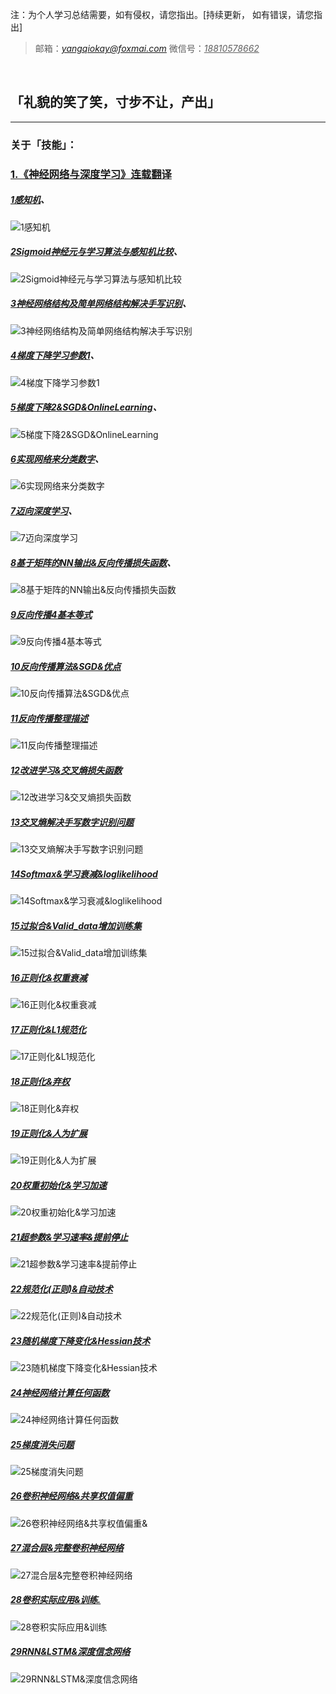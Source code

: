 注：为个人学习总结需要，如有侵权，请您指出。[持续更新， 如有错误，请您指出]        

> 邮箱：*<u>yangqiokay@foxmai.com</u>*      微信号：<u>*18810578662*</u>

​    

## **「礼貌的笑了笑，寸步不让，产出」**

------

### 关于「技能」：

### **[1.《神经网络与深度学习》连载翻译](http://chuansong.me/n/1895437651113)**

##### [1感知机](https://github.com/GeekQi/SkillGetDaily/blob/master/Skill%26Note/1%E6%84%9F%E7%9F%A5%E6%9C%BA.jpeg)、

![1感知机](https://github.com/GeekQi/SkillGetDaily/blob/master/Skill%26Note/1感知机.jpeg)

##### [2Sigmoid神经元与学习算法与感知机比较](https://github.com/GeekQi/SkillGetDaily/blob/master/Skill%26Note/2Sigmoid%E7%A5%9E%E7%BB%8F%E5%85%83%E4%B8%8E%E5%AD%A6%E4%B9%A0%E7%AE%97%E6%B3%95%E4%B8%8E%E6%84%9F%E7%9F%A5%E6%9C%BA%E6%AF%94%E8%BE%83.jpeg)、

 ![2Sigmoid神经元与学习算法与感知机比较](/Users/geekqi/Documents/Github/Skill&Note/2Sigmoid神经元与学习算法与感知机比较.jpeg)

##### [3神经网络结构及简单网络结构解决手写识别](https://github.com/GeekQi/SkillGetDaily/blob/master/Skill%26Note/3%E7%A5%9E%E7%BB%8F%E7%BD%91%E7%BB%9C%E7%BB%93%E6%9E%84%E5%8F%8A%E7%AE%80%E5%8D%95%E7%BD%91%E7%BB%9C%E7%BB%93%E6%9E%84%E8%A7%A3%E5%86%B3%E6%89%8B%E5%86%99%E8%AF%86%E5%88%AB.jpeg)、

 ![3神经网络结构及简单网络结构解决手写识别](/Users/geekqi/Documents/Github/Skill&Note/3神经网络结构及简单网络结构解决手写识别.jpeg)

##### [4梯度下降学习参数1](https://github.com/GeekQi/SkillGetDaily/blob/master/Skill%26Note/4%E6%A2%AF%E5%BA%A6%E4%B8%8B%E9%99%8D%E5%AD%A6%E4%B9%A0%E5%8F%82%E6%95%B01.jpeg)、

 ![4梯度下降学习参数1](/Users/geekqi/Documents/Github/Skill&Note/4梯度下降学习参数1.jpeg)

##### [5梯度下降2&SGD&OnlineLearning](https://github.com/GeekQi/SkillGetDaily/blob/master/Skill%26Note/5%E6%A2%AF%E5%BA%A6%E4%B8%8B%E9%99%8D2%26SGD%26OnlineLearning.jpeg)、

 ![5梯度下降2&SGD&OnlineLearning](/Users/geekqi/Documents/Github/Skill&Note/5梯度下降2&SGD&OnlineLearning.jpeg)

##### [6实现网络来分类数字](https://github.com/GeekQi/SkillGetDaily/blob/master/Skill%26Note/6%E5%AE%9E%E7%8E%B0%E7%BD%91%E7%BB%9C%E6%9D%A5%E5%88%86%E7%B1%BB%E6%95%B0%E5%AD%97.pdf)、

 ![6实现网络来分类数字](/Users/geekqi/Documents/Github/Skill&Note/6实现网络来分类数字.jpeg)

##### [7迈向深度学习](https://github.com/GeekQi/SkillGetDaily/blob/master/Skill%26Note/7%E8%BF%88%E5%90%91%E6%B7%B1%E5%BA%A6%E5%AD%A6%E4%B9%A0.jpeg)、

 ![7迈向深度学习](/Users/geekqi/Documents/Github/Skill&Note/7迈向深度学习.jpeg)

##### [8基于矩阵的NN输出&反向传播损失函数](https://github.com/GeekQi/SkillGetDaily/blob/master/Skill%26Note/8%E5%9F%BA%E4%BA%8E%E7%9F%A9%E9%98%B5%E7%9A%84NN%E8%BE%93%E5%87%BA%26%E5%8F%8D%E5%90%91%E4%BC%A0%E6%92%AD%E6%8D%9F%E5%A4%B1%E5%87%BD%E6%95%B0.jpeg)、

 ![8基于矩阵的NN输出&反向传播损失函数](/Users/geekqi/Documents/Github/Skill&Note/8基于矩阵的NN输出&反向传播损失函数.jpeg)

##### [9反向传播4基本等式](https://github.com/GeekQi/SkillGetDaily/blob/master/Skill%26Note/9%E5%8F%8D%E5%90%91%E4%BC%A0%E6%92%AD4%E5%9F%BA%E6%9C%AC%E7%AD%89%E5%BC%8F.jpeg)

 ![9反向传播4基本等式](/Users/geekqi/Documents/Github/Skill&Note/9反向传播4基本等式.jpeg)

##### [10反向传播算法&SGD&优点](https://github.com/GeekQi/SkillGetDaily/blob/master/Skill%26Note/10%E5%8F%8D%E5%90%91%E4%BC%A0%E6%92%AD%E7%AE%97%E6%B3%95%26SGD%26%E4%BC%98%E7%82%B9.jpeg)

 ![10反向传播算法&SGD&优点](/Users/geekqi/Documents/Github/Skill&Note/10反向传播算法&SGD&优点.jpeg)

##### [11反向传播整理描述](https://github.com/GeekQi/SkillGetDaily/blob/master/Skill%26Note/11%E5%8F%8D%E5%90%91%E4%BC%A0%E6%92%AD%E6%95%B4%E7%90%86%E6%8F%8F%E8%BF%B0.jpeg)

 ![11反向传播整理描述](/Users/geekqi/Documents/Github/Skill&Note/11反向传播整理描述.jpeg)

##### [12改进学习&交叉熵损失函数](https://github.com/GeekQi/SkillGetDaily/blob/master/Skill%26Note/12%E6%94%B9%E8%BF%9B%E5%AD%A6%E4%B9%A0%26%E4%BA%A4%E5%8F%89%E7%86%B5%E6%8D%9F%E5%A4%B1%E5%87%BD%E6%95%B0.jpeg)

 ![12改进学习&交叉熵损失函数](/Users/geekqi/Documents/Github/Skill&Note/12改进学习&交叉熵损失函数.jpeg)

##### [13交叉熵解决手写数字识别问题](https://github.com/GeekQi/SkillGetDaily/blob/master/Skill%26Note/13%E4%BA%A4%E5%8F%89%E7%86%B5%E8%A7%A3%E5%86%B3%E6%89%8B%E5%86%99%E6%95%B0%E5%AD%97%E8%AF%86%E5%88%AB%E9%97%AE%E9%A2%98.jpeg)

 ![13交叉熵解决手写数字识别问题](/Users/geekqi/Documents/Github/Skill&Note/13交叉熵解决手写数字识别问题.jpeg)

##### [14Softmax&学习衰减&loglikelihood](https://github.com/GeekQi/SkillGetDaily/blob/master/Skill%26Note/14Softmax%26%E5%AD%A6%E4%B9%A0%E8%A1%B0%E5%87%8F%26loglikelihood.jpeg)

 ![14Softmax&学习衰减&loglikelihood](/Users/geekqi/Documents/Github/Skill&Note/14Softmax&学习衰减&loglikelihood.jpeg)

##### [15过拟合&Valid_data增加训练集](https://github.com/GeekQi/SkillGetDaily/blob/master/Skill%26Note/15%E8%BF%87%E6%8B%9F%E5%90%88%26Valid_data%E5%A2%9E%E5%8A%A0%E8%AE%AD%E7%BB%83%E9%9B%86.jpeg)

 ![15过拟合&Valid_data增加训练集](/Users/geekqi/Documents/Github/Skill&Note/15过拟合&Valid_data增加训练集.jpeg)

##### [16正则化&权重衰减](https://github.com/GeekQi/SkillGetDaily/blob/master/Skill%26Note/16%E6%AD%A3%E5%88%99%E5%8C%96%26%E6%9D%83%E9%87%8D%E8%A1%B0%E5%87%8F.jpeg)

 ![16正则化&权重衰减](/Users/geekqi/Documents/Github/Skill&Note/16正则化&权重衰减.jpeg)

##### [17正则化&L1规范化](https://github.com/GeekQi/SkillGetDaily/blob/master/Skill%26Note/17%E6%AD%A3%E5%88%99%E5%8C%96%26L1%E8%A7%84%E8%8C%83%E5%8C%96.jpeg)

 ![17正则化&L1规范化](/Users/geekqi/Documents/Github/Skill&Note/17正则化&L1规范化.jpeg)

##### [18正则化&弃权](https://github.com/GeekQi/SkillGetDaily/blob/master/Skill%26Note/18%E6%AD%A3%E5%88%99%E5%8C%96%26%E5%BC%83%E6%9D%83.jpeg)

 ![18正则化&弃权](/Users/geekqi/Documents/Github/Skill&Note/18正则化&弃权.jpeg)

##### [19正则化&人为扩展](https://github.com/GeekQi/SkillGetDaily/blob/master/Skill%26Note/19%E6%AD%A3%E5%88%99%E5%8C%96%26%E4%BA%BA%E4%B8%BA%E6%89%A9%E5%B1%95.jpeg)

 ![19正则化&人为扩展](/Users/geekqi/Documents/Github/Skill&Note/19正则化&人为扩展.jpeg)

##### [20权重初始化&学习加速](https://github.com/GeekQi/SkillGetDaily/blob/master/Skill%26Note/20%E6%9D%83%E9%87%8D%E5%88%9D%E5%A7%8B%E5%8C%96%26%E5%AD%A6%E4%B9%A0%E5%8A%A0%E9%80%9F.jpeg)

 ![20权重初始化&学习加速](/Users/geekqi/Documents/Github/Skill&Note/20权重初始化&学习加速.jpeg)

##### [21超参数&学习速率&提前停止](https://github.com/GeekQi/SkillGetDaily/blob/master/Skill%26Note/21%E8%B6%85%E5%8F%82%E6%95%B0%26%E5%AD%A6%E4%B9%A0%E9%80%9F%E7%8E%87%26%E6%8F%90%E5%89%8D%E5%81%9C%E6%AD%A2.jpeg)

 ![21超参数&学习速率&提前停止](/Users/geekqi/Documents/Github/Skill&Note/21超参数&学习速率&提前停止.jpeg)

##### [22规范化(正则)&自动技术](https://github.com/GeekQi/SkillGetDaily/blob/master/Skill%26Note/22%E8%A7%84%E8%8C%83%E5%8C%96(%E6%AD%A3%E5%88%99)%26%E8%87%AA%E5%8A%A8%E6%8A%80%E6%9C%AF.jpeg)

 ![22规范化(正则)&自动技术](/Users/geekqi/Documents/Github/Skill&Note/22规范化(正则)&自动技术.jpeg)

##### [23随机梯度下降变化&Hessian技术](https://github.com/GeekQi/SkillGetDaily/blob/master/Skill%26Note/23%E9%9A%8F%E6%9C%BA%E6%A2%AF%E5%BA%A6%E4%B8%8B%E9%99%8D%E5%8F%98%E5%8C%96%26Hessian%E6%8A%80%E6%9C%AF.jpeg)

 ![23随机梯度下降变化&Hessian技术](/Users/geekqi/Documents/Github/Skill&Note/23随机梯度下降变化&Hessian技术.jpeg)

##### [24神经网络计算任何函数](https://github.com/GeekQi/SkillGetDaily/blob/master/Skill%26Note/24%E7%A5%9E%E7%BB%8F%E7%BD%91%E7%BB%9C%E8%AE%A1%E7%AE%97%E4%BB%BB%E4%BD%95%E5%87%BD%E6%95%B0.jpeg)

 ![24神经网络计算任何函数](/Users/geekqi/Documents/Github/Skill&Note/24神经网络计算任何函数.jpeg)

##### [25梯度消失问题](https://github.com/GeekQi/SkillGetDaily/blob/master/Skill%26Note/25%E6%A2%AF%E5%BA%A6%E6%B6%88%E5%A4%B1%E9%97%AE%E9%A2%98.jpeg)

 ![25梯度消失问题](/Users/geekqi/Documents/Github/Skill&Note/25梯度消失问题.jpeg)

##### [26卷积神经网络&共享权值偏重](https://github.com/GeekQi/SkillGetDaily/blob/master/Skill%26Note/26%E5%8D%B7%E7%A7%AF%E7%A5%9E%E7%BB%8F%E7%BD%91%E7%BB%9C%26%E5%85%B1%E4%BA%AB%E6%9D%83%E5%80%BC%E5%81%8F%E9%87%8D%26.jpeg)

 ![26卷积神经网络&共享权值偏重&](/Users/geekqi/Documents/Github/Skill&Note/26卷积神经网络&共享权值偏重&.jpeg)

##### [27混合层&完整卷积神经网络](https://github.com/GeekQi/SkillGetDaily/blob/master/Skill%26Note/27%E6%B7%B7%E5%90%88%E5%B1%82%26%E5%AE%8C%E6%95%B4%E5%8D%B7%E7%A7%AF%E7%A5%9E%E7%BB%8F%E7%BD%91%E7%BB%9C.jpeg)

 ![27混合层&完整卷积神经网络](/Users/geekqi/Documents/Github/Skill&Note/27混合层&完整卷积神经网络.jpeg)

##### [28卷积实际应用&训练.](https://github.com/GeekQi/SkillGetDaily/blob/master/Skill%26Note/28%E5%8D%B7%E7%A7%AF%E5%AE%9E%E9%99%85%E5%BA%94%E7%94%A8%26%E8%AE%AD%E7%BB%83.jpeg)

 ![28卷积实际应用&训练](/Users/geekqi/Documents/Github/Skill&Note/28卷积实际应用&训练.jpeg)

##### [29RNN&LSTM&深度信念网络](https://github.com/GeekQi/SkillGetDaily/blob/master/Skill%26Note/29RNN%26LSTM%26%E6%B7%B1%E5%BA%A6%E4%BF%A1%E5%BF%B5%E7%BD%91%E7%BB%9C.jpeg)

 ![29RNN&LSTM&深度信念网络](/Users/geekqi/Documents/Github/Skill&Note/29RNN&LSTM&深度信念网络.jpeg)
